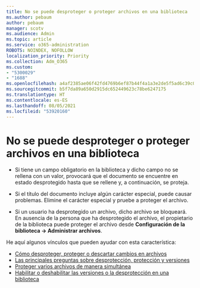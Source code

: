 ```yaml
---
title: No se puede desproteger o proteger archivos en una biblioteca
ms.author: pebaum
author: pebaum
manager: scotv
ms.audience: Admin
ms.topic: article
ms.service: o365-administration
ROBOTS: NOINDEX, NOFOLLOW
localization_priority: Priority
ms.collection: Adm_O365
ms.custom:
- "5300029"
- "1688"
ms.openlocfilehash: a4af2385ae06f42fd4769b6ef87b44f4a1a3e2de5f5ad6c39c0c06d72a8cdc07
ms.sourcegitcommit: b5f7da89a650d2915dc652449623c78be6247175
ms.translationtype: HT
ms.contentlocale: es-ES
ms.lasthandoff: 08/05/2021
ms.locfileid: "53920160"
---
```

# <a name="unable-to-check-out-or-check-in-files-in-a-library"></a>No se puede desproteger o proteger archivos en una biblioteca

- Si tiene un campo obligatorio en la biblioteca y dicho campo no se rellena con un valor, provocará que el documento se encuentre en estado desprotegido hasta que se rellene y, a continuación, se proteja.

- Si el título del documento incluye algún carácter especial, puede causar problemas. Elimine el carácter especial y pruebe a proteger el archivo.

- Si un usuario ha desprotegido un archivo, dicho archivo se bloqueará.  En ausencia de la persona que ha desprotegido el archivo, el propietario de la biblioteca puede proteger el archivo desde **Configuración de la biblioteca -> Administrar archivos**.

He aquí algunos vínculos que pueden ayudar con esta característica:

- [Cómo desproteger, proteger o descartar cambios en archivos](https://support.office.com/article/check-out-check-in-or-discard-changes-to-files-in-a-library-7e2c12a9-a874-4393-9511-1378a700f6de)
- [Las principales preguntas sobre desprotección, protección y versiones](https://support.office.com/article/Top-questions-about-check-out-check-in-and-versions-7E941339-E972-4C7A-A79A-80A1FCF84076)
- [Proteger varios archivos de manera simultánea](https://support.office.com/article/check-out-check-in-or-discard-changes-to-files-in-a-library-7e2c12a9-a874-4393-9511-1378a700f6de)
- [Habilitar o deshabilitar las versiones o la desprotección en una biblioteca](https://support.office.com/article/enable-and-configure-versioning-for-a-list-or-library-1555d642-23ee-446a-990a-bcab618c7a37)
